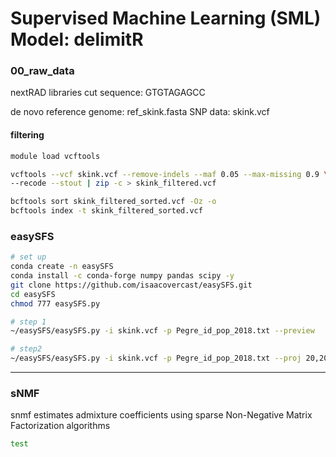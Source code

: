 # Supervised Machine Learning (SML) Model: delimitR

### 00_raw_data
nextRAD libraries 
cut sequence: GTGTAGAGCC

de novo reference genome: ref_skink.fasta
SNP data: skink.vcf

#### filtering
```sh
module load vcftools

vcftools --vcf skink.vcf --remove-indels --maf 0.05 --max-missing 0.9 \
--recode --stout | zip -c > skink_filtered.vcf
```

```sh
bcftools sort skink_filtered_sorted.vcf -Oz -o
bcftools index -t skink_filtered_sorted.vcf 
```

### easySFS

```sh
# set up
conda create -n easySFS
conda install -c conda-forge numpy pandas scipy -y
git clone https://github.com/isaacovercast/easySFS.git
cd easySFS
chmod 777 easySFS.py

# step 1
~/easySFS/easySFS.py -i skink.vcf -p Pegre_id_pop_2018.txt --preview

# step2
~/easySFS/easySFS.py -i skink.vcf -p Pegre_id_pop_2018.txt --proj 20,20
```

---
### sNMF
snmf estimates admixture coefficients using sparse Non-Negative Matrix Factorization algorithms
```sh
test
```
